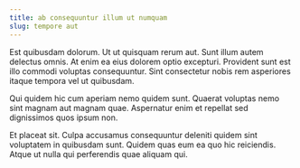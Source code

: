 ```yaml
---
title: ab consequuntur illum ut numquam
slug: tempore aut
---
```


Est quibusdam dolorum. Ut ut quisquam rerum aut. Sunt illum autem delectus omnis. At enim ea eius dolorem optio excepturi. Provident sunt est illo commodi voluptas consequuntur. Sint consectetur nobis rem asperiores itaque tempora vel ut quibusdam.

Qui quidem hic cum aperiam nemo quidem sunt. Quaerat voluptas nemo sint magnam aut magnam quae. Aspernatur enim et repellat sed dignissimos quos ipsum non.

Et placeat sit. Culpa accusamus consequuntur deleniti quidem sint voluptatem in quibusdam sunt. Quidem quas eum ea quo hic reiciendis. Atque ut nulla qui perferendis quae aliquam qui.
